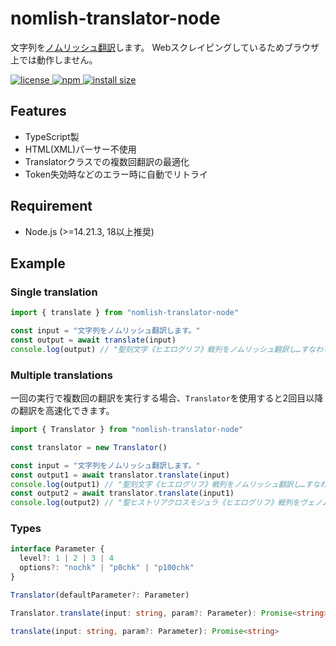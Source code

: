# nomlish-translator-node

文字列を[ノムリッシュ翻訳](https://racing-lagoon.info/nomu/translate.php)します。
Webスクレイピングしているためブラウザ上では動作しません。

<a href="/LICENSE" target="_blank">
  <img
    src="https://img.shields.io/github/license/souhait0614/nomlish-translator-node"
    alt="license"
  >
</a>
<a href="https://www.npmjs.com/package/nomlish-translator-node" target="_blank">
  <img src="https://img.shields.io/npm/v/nomlish-translator-node" alt="npm">
</a>
<a href="https://packagephobia.com/result?p=nomlish-translator-node" target="_blank">
  <img
    src="https://packagephobia.com/badge?p=nomlish-translator-node"
    alt="install size"
  >
</a>

## Features

- TypeScript製
- HTML(XML)パーサー不使用
- Translatorクラスでの複数回翻訳の最適化
- Token失効時などのエラー時に自動でリトライ

## Requirement

- Node.js (>=14.21.3, 18以上推奨)

## Example

### Single translation

```typescript
import { translate } from "nomlish-translator-node"

const input = "文字列をノムリッシュ翻訳します。"
const output = await translate(input)
console.log(output) // "聖刻文字《ヒエログリフ》戦列をノムリッシュ翻訳し…すなわち、闇へと葬られた真実なのです。"
```

### Multiple translations

一回の実行で複数回の翻訳を実行する場合、`Translator`を使用すると2回目以降の翻訳を高速化できます。

```typescript
import { Translator } from "nomlish-translator-node"

const translator = new Translator()

const input = "文字列をノムリッシュ翻訳します。"
const output1 = await translator.translate(input)
console.log(output1) // "聖刻文字《ヒエログリフ》戦列をノムリッシュ翻訳し…すなわち、闇へと葬られた真実なのです。"
const output2 = await translator.translate(input1)
console.log(output2) // "聖ヒストリアクロスモジュラ《ヒエログリフ》戦列をヴェノム公用語翻訳し…アナザーに歴史を乗っ取られたんだ…この世界はアイツに支配されるな…すなわち、闇へと葬られ、世界は混乱と慟哭の渦に叩き込まれた真実なのです。"
```

### Types

```typescript
interface Parameter {
  level?: 1 | 2 | 3 | 4
  options?: "nochk" | "p0chk" | "p100chk"
}

Translator(defaultParameter?: Parameter)

Translator.translate(input: string, param?: Parameter): Promise<string>

translate(input: string, param?: Parameter): Promise<string>
```
